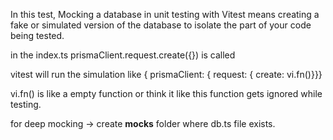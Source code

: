 In this test,
Mocking a database in unit testing with Vitest means creating a fake or simulated version of the database to isolate the part of your code being tested.

in the index.ts
prismaClient.request.create({}) is called

vitest will run the simulation like
{ prismaClient: { request: { create: vi.fn()}}}

vi.fn() is like a empty function or think it like this function gets ignored while testing.

for deep mocking -> create **mocks** folder where db.ts file exists.
